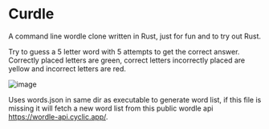 # Curdle

A command line wordle clone written in Rust, just for fun and to try out Rust. 

Try to guess a 5 letter word with 5 attempts to get the correct answer. Correctly placed letters are green, correct letters incorrectly placed are yellow and incorrect letters are red.

![image](https://github.com/josephmurrells/curdle/assets/111430789/7a769060-9126-4181-a447-9f23b688eeea)

Uses words.json in same dir as executable to generate word list, if this file is missing it will fetch a new word list from this public wordle api https://wordle-api.cyclic.app/.
